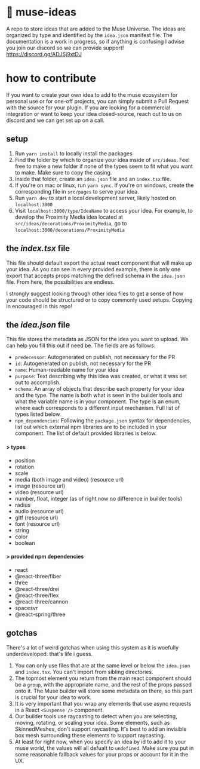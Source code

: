 # 💭 muse-ideas
A repo to store ideas that are added to the Muse Universe. The ideas are organized by type and identified by the `idea.json` manifest file. The documentation is a work in progress, so if anything is confusing I advise you join our discord so we can provide support! https://discord.gg/ADJSj9xtDJ

# how to contribute

If you want to create your own idea to add to the muse ecosystem for personal use or for one-off projects, you can simply submit a Pull Request with the source for your plugin. If you are looking for a commercial integration or want to keep your idea closed-source, reach out to us on discord and we can get set up on a call.

## setup

1. Run `yarn install` to locally install the packages
2. Find the folder by which to organize your idea inside of `src/ideas`. Feel free to make a new folder if none of the types seem to fit what you want to make. Make sure to copy the casing.
3. Inside that folder, create an `idea.json` file and an `index.tsx` file.
4. If you're on mac or linux, run `yarn sync`. If you're on windows, create the corresponding file in `src/pages` to serve your idea.
5. Run `yarn dev` to start a local development server, likely hosted on `localhost:3000`
6. Visit `localhost:3000/type/IdeaName` to access your idea. For example, to develop the Proximity Media idea located at `src/ideas/decorations/ProximityMedia`, go to `localhost:3000/decorations/ProximityMedia`

## the _index.tsx_ file

This file should default export the actual react component that will make up your idea. As you can see in every provided example, there is only one export that accepts props matching the defined schema in the `idea.json` file. From here, the possibilities are endless. 

I strongly suggest looking through other idea files to get a sense of how your code should be structured or to copy commonly used setups. Copying in encouraged in this repo!

## the _idea.json_ file

This file stores the metadata as JSON for the idea you want to upload. We can help you fill this out if need be. The fields are as follows:

- `predecessor`: Autogenerated on publish, not necessary for the PR
- `id`: Autogenerated on publish, not necessary for the PR
- `name`: Human-readable name for your idea
- `purpose`: Text describing why this idea was created, or what it was set out to accomplish.
- `schema`: An array of objects that describe each property for your idea and the type. The name is both what is seen in the builder tools and what the variable name is in your component. The type is an enum, where each corresponds to a different input mechanism. Full list of types listed below.
- `npm_dependencies`: Following the `package.json` syntax for dependencies, list out which external npm libraries are to be included in your component. The list of default provided libraries is below.

#### \> types

- position
- rotation
- scale
- media (both image and video) (resource url)
- image (resource url)
- video (resource url)
- number, float, integer (as of right now no difference in builder tools)
- radius
- audio (resource url)
- gltf (resource url)
- font (resource url)
- string
- color
- boolean

#### \> provided npm dependencies
- react
- @react-three/fiber
- three
- @react-three/drei
- @react-three/flex
- @react-three/cannon
- spacesvr
- @react-spring/three

## gotchas

There's a lot of weird gotchas when using this system as it is woefully underdeveloped. that's life i guess.

1. You can only use files that are at the same level or below the `idea.json` and `index.tsx`. You can't import from sibling directories.
2. The topmost element you return from the main react component should be a `group`, with the appropriate name, and the rest of the props passed onto it. The Muse builder will store some metadata on there, so this part is crucial for your idea to work.
3. It is very important that you wrap any elements that use async requests in a React `<Suspense />` component.
4. Our builder tools use raycasting to detect when you are selecting, moving, rotating, or scaling your idea. Some elements, such as SkinnedMeshes, don't support raycasting. It's best to add an invisible box mesh surrounding these elements to support raycasting.
5. At least for right now, when you specify an idea by id to add it to your muse world, the values will all defualt to `undefined`. Make sure you put in some reasonable fallback values for your props or account for it in the UX.
